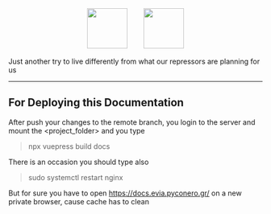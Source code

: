 <div align="center">
<img src="https://user-images.githubusercontent.com/1626923/137092657-fb398d20-b592-4661-a1f9-4135db0b61d5.png" height="80px"/>  
<img src="https://upload.wikimedia.org/wikipedia/commons/thumb/5/55/Magento_Logo.svg/2560px-Magento_Logo.svg.png" height="80px"/>
</div>

Just another try to live differently from what our repressors are planning for us

-----------

## For Deploying this Documentation

After push your changes to the remote branch,
you login to the server and mount the <project_folder> and you type

> npx vuepress build docs

There is an occasion you should type also

> sudo systemctl restart nginx

But for sure you have to open https://docs.evia.pyconero.gr/
on a new private browser, cause cache has to clean
